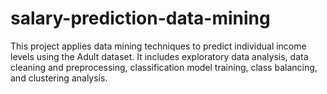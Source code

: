 # salary-prediction-data-mining
This project applies data mining techniques to predict individual income levels using the Adult dataset. It includes exploratory data analysis, data cleaning and preprocessing, classification model training, class balancing, and clustering analysis.
